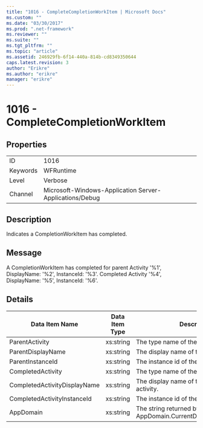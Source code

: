 ```yaml
---
title: "1016 - CompleteCompletionWorkItem | Microsoft Docs"
ms.custom: ""
ms.date: "03/30/2017"
ms.prod: ".net-framework"
ms.reviewer: ""
ms.suite: ""
ms.tgt_pltfrm: ""
ms.topic: "article"
ms.assetid: 246929fb-6f14-440a-814b-cd8349350644
caps.latest.revision: 3
author: "Erikre"
ms.author: "erikre"
manager: "erikre"
---
```

# 1016 - CompleteCompletionWorkItem
## Properties  
  
|||  
|-|-|  
|ID|1016|  
|Keywords|WFRuntime|  
|Level|Verbose|  
|Channel|Microsoft-Windows-Application Server-Applications/Debug|  
  
## Description  
 Indicates a CompletionWorkItem has completed.  
  
## Message  
 A CompletionWorkItem has completed for parent Activity '%1', DisplayName: '%2', InstanceId: '%3'. Completed Activity '%4', DisplayName: '%5', InstanceId: '%6'.  
  
## Details  
  
|Data Item Name|Data Item Type|Description|  
|--------------------|--------------------|-----------------|  
|ParentActivity|xs:string|The type name of the parent activity.|  
|ParentDisplayName|xs:string|The display name of the parent activity.|  
|ParentInstanceId|xs:string|The instance id of the parent activity.|  
|CompletedActivity|xs:string|The type name of the completed activity.|  
|CompletedActivityDisplayName|xs:string|The display name of the completed activity.|  
|CompletedActivityInstanceId|xs:string|The instance id of the completed activity.|  
|AppDomain|xs:string|The string returned by AppDomain.CurrentDomain.FriendlyName.|